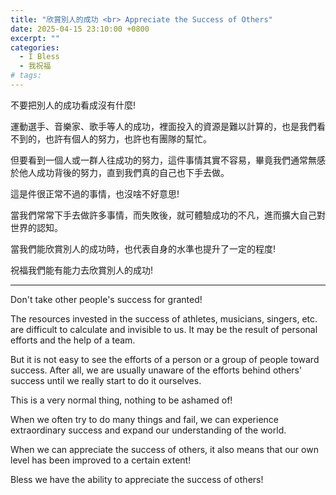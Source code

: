 ```yaml
---
title: "欣賞別人的成功 <br> Appreciate the Success of Others"
date: 2025-04-15 23:10:00 +0800
excerpt: ""
categories:
  - I Bless
  - 我祝福
# tags:
---
```


不要把別人的成功看成沒有什麼!

運動選手、音樂家、歌手等人的成功，裡面投入的資源是難以計算的，也是我們看不到的，也許有個人的努力，也許也有團隊的幫忙。

但要看到一個人或一群人往成功的努力，這件事情其實不容易，畢竟我們通常無感於他人成功背後的努力，直到我們真的自己也下手去做。

這是件很正常不過的事情，也沒啥不好意思!

當我們常常下手去做許多事情，而失敗後，就可體驗成功的不凡，進而擴大自己對世界的認知。

當我們能欣賞別人的成功時，也代表自身的水準也提升了一定的程度!

祝福我們能有能力去欣賞別人的成功!

---

Don't take other people's success for granted!

The resources invested in the success of athletes, musicians, singers, etc. are difficult to calculate and invisible to us. It may be the result of personal efforts and the help of a team.

But it is not easy to see the efforts of a person or a group of people toward success. After all, we are usually unaware of the efforts behind others' success until we really start to do it ourselves.

This is a very normal thing, nothing to be ashamed of!

When we often try to do many things and fail, we can experience extraordinary success and expand our understanding of the world.

When we can appreciate the success of others, it also means that our own level has been improved to a certain extent!

Bless we have the ability to appreciate the success of others!

<!--
FB: 

Twitter:

-->
